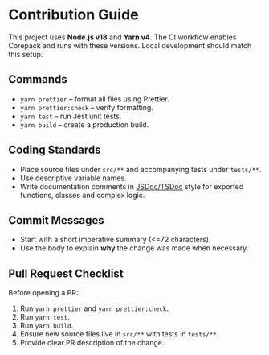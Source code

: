 # Contribution Guide

This project uses **Node.js v18** and **Yarn v4**. The CI workflow enables Corepack and runs with these versions. Local development should match this setup.

## Commands

- `yarn prettier` – format all files using Prettier.
- `yarn prettier:check` – verify formatting.
- `yarn test` – run Jest unit tests.
- `yarn build` – create a production build.

## Coding Standards

- Place source files under `src/**` and accompanying tests under `tests/**`.
- Use descriptive variable names.
- Write documentation comments in [JSDoc/TSDoc](https://tsdoc.org/) style for exported functions, classes and complex logic.

## Commit Messages

- Start with a short imperative summary (<=72 characters).
- Use the body to explain **why** the change was made when necessary.

## Pull Request Checklist

Before opening a PR:

1. Run `yarn prettier` and `yarn prettier:check`.
2. Run `yarn test`.
3. Run `yarn build`.
4. Ensure new source files live in `src/**` with tests in `tests/**`.
5. Provide clear PR description of the change.
